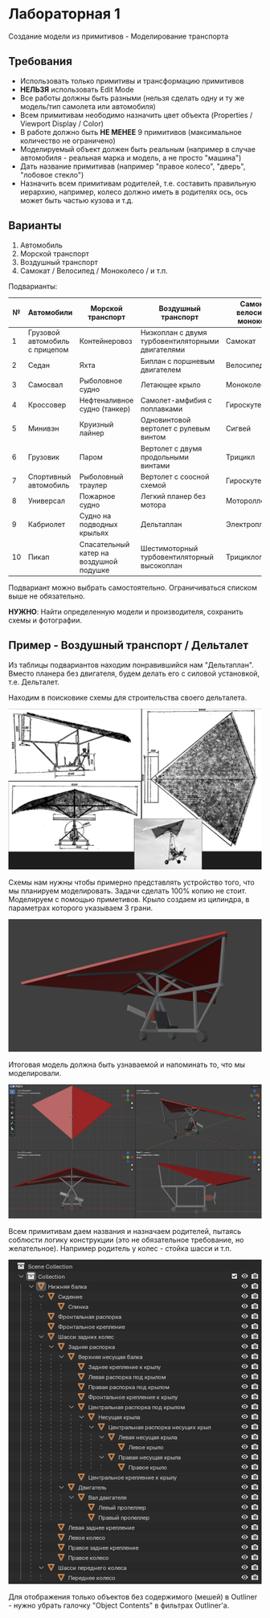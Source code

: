 # Лабораторная 1

Создание модели из примитивов - Моделирование транспорта

## Требования

* Использовать только примитивы и трансформацию примитивов
* **НЕЛЬЗЯ** использовать Edit Mode
* Все работы должны быть разными (нельзя сделать одну и ту же модель/тип самолета или автомобиля)
* Всем примитивам неободимо назначить цвет объекта (Properties / Viewport Display / Color)
* В работе должно быть **НЕ МЕНЕЕ** 9 примитивов (максимальное количество не ограничено)
* Моделируемый объект должен быть реальным (например в случае автомобиля - реальная марка и модель, а не просто "машина")
* Дать название примитивав (например "правое колесо", "дверь", "лобовое стекло")
* Назначить всем примитивам родителей, т.е. составить правильную иерархию, например, колесо должно иметь в родителях ось, ось может быть частью кузова и т.д.

## Варианты

1. Автомобиль
2. Морской транспорт
3. Воздушный транспорт
4. Самокат / Велосипед / Моноколесо / и т.п.

Подварианты:

| №   | Автомобили                     | Морской транспорт                       | Воздушный транспорт                               | Самокаты, велосипеды, моноколесо |
| --- | ------------------------------ | --------------------------------------- | ------------------------------------------------- | -------------------------------- |
| 1   | Грузовой автомобиль с прицепом | Контейнеровоз                           | Низкоплан с двумя турбовентиляторными двигателями | Самокат                          |
| 2   | Седан                          | Яхта                                    | Биплан с поршневым двигателем                     | Велосипед                        |
| 3   | Самосвал                       | Рыболовное судно                        | Летающее крыло                                    | Моноколесо                       |
| 4   | Кроссовер                      | Нефтеналивное судно (танкер)            | Самолет-амфибия с поплавками                      | Гироскутер                       |
| 5   | Минивэн                        | Круизный лайнер                         | Одновинтовой вертолет с рулевым винтом            | Сигвей                           |
| 6   | Грузовик                       | Паром                                   | Вертолет с двумя продольными винтами              | Трицикл                          |
| 7   | Спортивный автомобиль          | Рыболовный траулер                      | Вертолет с соосной схемой                         | Гироскутер                       |
| 8   | Универсал                      | Пожарное судно                          | Легкий планер без мотора                          | Мотороллер                       |
| 9   | Кабриолет                      | Судно на подводных крыльях              | Дельтаплан                                        | Электроплатформа                 |
| 10  | Пикап                          | Спасательный катер на воздушной подушке | Шестимоторный турбовентиляторный высокоплан       | Трициклопод                      |

Подвариант можно выбрать самостоятельно. Ограничиваться списком выше не обязательно.

**НУЖНО**: Найти определенную модели и производителя, сохранить схемы и фотографии.

## Пример - Воздушный транспорт / Дельталет

Из таблицы подвариантов находим понравившийся нам "Дельтаплан". Вместо планера без двигателя, будем делать его с силовой установкой, т.е. Дельталет.

Находим в поисковике схемы для строительства своего дельталета.

![Схемы дельталета](examples/deltalet_scheme.png)

Схемы нам нужны чтобы примерно представлять устройство того, что мы планируем моделировать. Задачи сделать 100% копию не стоит. Моделируем с помощью приметивов. Крыло создаем из цилиндра, в параметрах которого указываем 3 грани.

![Полученная модель](examples/lab1_demo_full.png)

Итоговая модель должна быть узнаваемой и напоминать то, что мы моделировали.

![4 вида](examples/lab1_demo.png)

Всем примитивам даем названия и назначаем родителей, пытаясь соблюсти логику конструкции (это не обязательное требование, но желательное). Например родитель у колес - стойка шасси и т.п.

![Outliner](examples/lab1_demo_outliner.png)

Для отображения только объектов без содержимого (мешей) в Outliner - нужно убрать галочку "Object Contents" в фильтрах Outliner'а.
